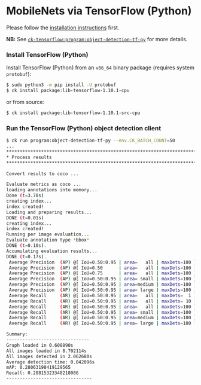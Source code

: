 # MobileNets via TensorFlow (Python)

Please follow the [installation instructions](../README.md#installation) first.

**NB:** See [`ck-tensorflow:program:object-detection-tf-py`](https://github.com/ctuning/ck-tensorflow/tree/master/program/object-detection-tf-py) for more details.

### Install TensorFlow (Python)

Install TensorFlow (Python) from an `x86_64` binary package (requires system `protobuf`):
```bash
$ sudo python3 -m pip install -U protobuf
$ ck install package:lib-tensorflow-1.10.1-cpu
```
or from source:
```bash
$ ck install package:lib-tensorflow-1.10.1-src-cpu
```

### Run the TensorFlow (Python) object detection client
```bash
$ ck run program:object-detection-tf-py --env.CK_BATCH_COUNT=50
...
********************************************************************************
* Process results
********************************************************************************

Convert results to coco ...

Evaluate metrics as coco ...
loading annotations into memory...
Done (t=3.70s)
creating index...
index created!
Loading and preparing results...
DONE (t=0.01s)
creating index...
index created!
Running per image evaluation...
Evaluate annotation type *bbox*
DONE (t=0.10s).
Accumulating evaluation results...
DONE (t=0.17s).
 Average Precision  (AP) @[ IoU=0.50:0.95 | area=   all | maxDets=100 ] = 0.281
 Average Precision  (AP) @[ IoU=0.50      | area=   all | maxDets=100 ] = 0.375
 Average Precision  (AP) @[ IoU=0.75      | area=   all | maxDets=100 ] = 0.315
 Average Precision  (AP) @[ IoU=0.50:0.95 | area= small | maxDets=100 ] = 0.029
 Average Precision  (AP) @[ IoU=0.50:0.95 | area=medium | maxDets=100 ] = 0.149
 Average Precision  (AP) @[ IoU=0.50:0.95 | area= large | maxDets=100 ] = 0.569
 Average Recall     (AR) @[ IoU=0.50:0.95 | area=   all | maxDets=  1 ] = 0.262
 Average Recall     (AR) @[ IoU=0.50:0.95 | area=   all | maxDets= 10 ] = 0.288
 Average Recall     (AR) @[ IoU=0.50:0.95 | area=   all | maxDets=100 ] = 0.288
 Average Recall     (AR) @[ IoU=0.50:0.95 | area= small | maxDets=100 ] = 0.031
 Average Recall     (AR) @[ IoU=0.50:0.95 | area=medium | maxDets=100 ] = 0.156
 Average Recall     (AR) @[ IoU=0.50:0.95 | area= large | maxDets=100 ] = 0.595

Summary:
-------------------------------
Graph loaded in 0.608890s
All images loaded in 8.702114s
All images detected in 2.062680s
Average detection time: 0.042096s
mAP: 0.28063198419129565
Recall: 0.28815323348218086
--------------------------------
```
